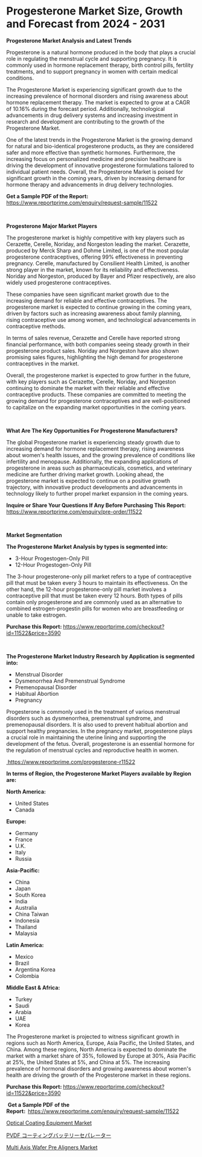 <p><h1>Progesterone Market Size, Growth and Forecast from 2024 - 2031</h1></p><p><strong>Progesterone Market Analysis and Latest Trends</strong></p>
<p><p>Progesterone is a natural hormone produced in the body that plays a crucial role in regulating the menstrual cycle and supporting pregnancy. It is commonly used in hormone replacement therapy, birth control pills, fertility treatments, and to support pregnancy in women with certain medical conditions.</p><p>The Progesterone Market is experiencing significant growth due to the increasing prevalence of hormonal disorders and rising awareness about hormone replacement therapy. The market is expected to grow at a CAGR of 10.16% during the forecast period. Additionally, technological advancements in drug delivery systems and increasing investment in research and development are contributing to the growth of the Progesterone Market.</p><p>One of the latest trends in the Progesterone Market is the growing demand for natural and bio-identical progesterone products, as they are considered safer and more effective than synthetic hormones. Furthermore, the increasing focus on personalized medicine and precision healthcare is driving the development of innovative progesterone formulations tailored to individual patient needs. Overall, the Progesterone Market is poised for significant growth in the coming years, driven by increasing demand for hormone therapy and advancements in drug delivery technologies.</p></p>
<p><strong>Get a Sample PDF of the Report:&nbsp;</strong> <a href="https://www.reportprime.com/enquiry/request-sample/11522">https://www.reportprime.com/enquiry/request-sample/11522</a></p>
<p>&nbsp;</p>
<p><strong>Progesterone Major Market Players</strong></p>
<p><p>The progesterone market is highly competitive with key players such as Cerazette, Cerelle, Noriday, and Norgeston leading the market. Cerazette, produced by Merck Sharp and Dohme Limited, is one of the most popular progesterone contraceptives, offering 99% effectiveness in preventing pregnancy. Cerelle, manufactured by Consilient Health Limited, is another strong player in the market, known for its reliability and effectiveness. Noriday and Norgeston, produced by Bayer and Pfizer respectively, are also widely used progesterone contraceptives.</p><p>These companies have seen significant market growth due to the increasing demand for reliable and effective contraceptives. The progesterone market is expected to continue growing in the coming years, driven by factors such as increasing awareness about family planning, rising contraceptive use among women, and technological advancements in contraceptive methods.</p><p>In terms of sales revenue, Cerazette and Cerelle have reported strong financial performance, with both companies seeing steady growth in their progesterone product sales. Noriday and Norgeston have also shown promising sales figures, highlighting the high demand for progesterone contraceptives in the market.</p><p>Overall, the progesterone market is expected to grow further in the future, with key players such as Cerazette, Cerelle, Noriday, and Norgeston continuing to dominate the market with their reliable and effective contraceptive products. These companies are committed to meeting the growing demand for progesterone contraceptives and are well-positioned to capitalize on the expanding market opportunities in the coming years.</p></p>
<p>&nbsp;</p>
<p><strong>What Are The Key Opportunities For Progesterone Manufacturers?</strong></p>
<p><p>The global Progesterone market is experiencing steady growth due to increasing demand for hormone replacement therapy, rising awareness about women's health issues, and the growing prevalence of conditions like infertility and menopause. Additionally, the expanding applications of progesterone in areas such as pharmaceuticals, cosmetics, and veterinary medicine are further driving market growth. Looking ahead, the progesterone market is expected to continue on a positive growth trajectory, with innovative product developments and advancements in technology likely to further propel market expansion in the coming years.</p></p>
<p><strong>Inquire or Share Your Questions If Any Before Purchasing This Report:</strong> <a href="https://www.reportprime.com/enquiry/pre-order/11522">https://www.reportprime.com/enquiry/pre-order/11522</a></p>
<p>&nbsp;</p>
<p><strong>Market Segmentation</strong></p>
<p><strong>The Progesterone Market Analysis by types is segmented into:</strong></p>
<p><ul><li>3-Hour Progestogen-Only Pill</li><li>12-Hour Progestogen-Only Pill</li></ul></p>
<p><p>The 3-hour progesterone-only pill market refers to a type of contraceptive pill that must be taken every 3 hours to maintain its effectiveness. On the other hand, the 12-hour progesterone-only pill market involves a contraceptive pill that must be taken every 12 hours. Both types of pills contain only progesterone and are commonly used as an alternative to combined estrogen-progestin pills for women who are breastfeeding or unable to take estrogen.</p></p>
<p><strong>Purchase this Report:&nbsp;</strong><a href="https://www.reportprime.com/checkout?id=11522&price=3590">https://www.reportprime.com/checkout?id=11522&price=3590</a></p>
<p>&nbsp;</p>
<p><strong>The Progesterone Market Industry Research by Application is segmented into:</strong></p>
<p><ul><li>Menstrual Disorder</li><li>Dysmenorrhea And Premenstrual Syndrome</li><li>Premenopausal Disorder</li><li>Habitual Abortion</li><li>Pregnancy</li></ul></p>
<p><p>Progesterone is commonly used in the treatment of various menstrual disorders such as dysmenorrhea, premenstrual syndrome, and premenopausal disorders. It is also used to prevent habitual abortion and support healthy pregnancies. In the pregnancy market, progesterone plays a crucial role in maintaining the uterine lining and supporting the development of the fetus. Overall, progesterone is an essential hormone for the regulation of menstrual cycles and reproductive health in women.</p></p>
<p><a href="https://www.reportprime.com/progesterone-r11522">&nbsp;https://www.reportprime.com/progesterone-r11522</a></p>
<p><strong>In terms of Region, the Progesterone Market Players available by Region are:</strong></p>
<p>
    <p> <strong> North America: </strong>
        <ul>
            <li>United States</li>
            <li>Canada</li>
        </ul>
        </p> 
    <p> <strong> Europe: </strong>
        <ul>
            <li>Germany</li>
            <li>France</li>
            <li>U.K.</li>
            <li>Italy</li>
            <li>Russia</li>
        </ul>
        </p> 
    <p> <strong> Asia-Pacific: </strong>
        <ul>
            <li>China</li>
            <li>Japan</li>
            <li>South Korea</li>
            <li>India</li>
            <li>Australia</li>
            <li>China Taiwan</li>
            <li>Indonesia</li>
            <li>Thailand</li>
            <li>Malaysia</li>
        </ul>
        </p> 
    <p> <strong> Latin America: </strong>
        <ul>
            <li>Mexico</li>
            <li>Brazil</li>
            <li>Argentina Korea</li>
            <li>Colombia</li>
        </ul>
        </p> 
    <p> <strong> Middle East & Africa: </strong>
        <ul>
            <li>Turkey</li>
            <li>Saudi</li>
            <li>Arabia</li>
            <li>UAE</li>
            <li>Korea</li>
        </ul>
    </p>
    </p>
<p><p>The Progesterone market is projected to witness significant growth in regions such as North America, Europe, Asia Pacific, the United States, and China. Among these regions, North America is expected to dominate the market with a market share of 35%, followed by Europe at 30%, Asia Pacific at 25%, the United States at 5%, and China at 5%. The increasing prevalence of hormonal disorders and growing awareness about women's health are driving the growth of the Progesterone market in these regions.</p></p>
<p><strong>Purchase this Report: </strong><a href="https://www.reportprime.com/checkout?id=11522&price=3590">https://www.reportprime.com/checkout?id=11522&price=3590</a></p>
<p>&nbsp;<strong>Get a Sample PDF of the Report:&nbsp;&nbsp;</strong><a href="https://www.reportprime.com/enquiry/request-sample/11522">https://www.reportprime.com/enquiry/request-sample/11522</a></p>
<p><strong></strong></p>
<p><p><a href="https://www.linkedin.com/pulse/optical-coating-equipment-market-comprehensive-assessment-xremc">Optical Coating Equipment Market</a></p><p><a href="https://github.com/LeoraEber/Market-Research-Report-List-1/blob/main/637421782924.md">PVDF コーティングバッテリーセパレーター</a></p><p><a href="https://www.linkedin.com/pulse/multi-axis-wafer-pre-aligners-market-analysis-sze-forecasted-yr8hc">Multi Axis Wafer Pre Aligners Market</a></p></p>